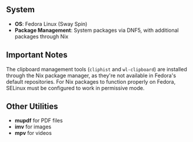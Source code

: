 ## System

- **OS**: Fedora Linux (Sway Spin)
- **Package Management**: System packages via DNF5, with additional packages through Nix

## Important Notes

The clipboard management tools (`cliphist` and `wl-clipboard`) are installed through the Nix package manager, as they're not available in Fedora's default repositories. For Nix packages to function properly on Fedora, SELinux must be configured to work in permissive mode.

## Other Utilities

* **mupdf** for PDF files
* **imv** for images
* **mpv** for videos
